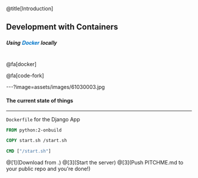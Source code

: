 @title[Introduction]
## Development with Containers
##### <span style="font-family:Helvetica Neue; font-weight:bold">Using <span style="color:#0075c9">Docker</span> locally</span>
<br>
@fa[docker]

@fa[code-fork]

---?image=assets/images/61030003.jpg

#### <span class="gold">The current state of things</span>

---

<span class="gold">`Dockerfile`</span> for the Django App
<br>

```Dockerfile
FROM python:2-onbuild

COPY start.sh /start.sh

CMD ["/start.sh"]
```

@[1](Download from .)
@[3](Start the server)
@[3](Push PITCHME.md to your public repo and you're done!)